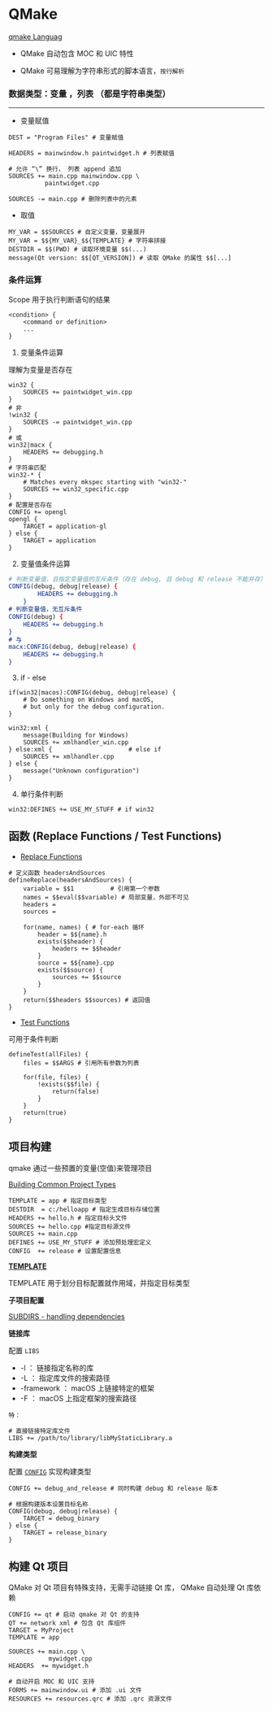 # QMake

[qmake Languag](https://doc.qt.io/qt-6/qmake-manual.html)

- QMake 自动包含 MOC 和 UIC 特性

- QMake 可易理解为字符串形式的脚本语言，`按行解析`

### 数据类型：变量 ，列表 （都是字符串类型）

---
- 变量赋值
```qmake
DEST = "Program Files" # 变量赋值

HEADERS = mainwindow.h paintwidget.h # 列表赋值

# 允许 “\” 换行， 列表 append 追加
SOURCES += main.cpp mainwindow.cpp \ 
          paintwidget.cpp 

SOURCES -= main.cpp # 删除列表中的元素
```

- 取值
```qmake
MY_VAR = $$SOURCES # 自定义变量，变量展开
MY_VAR = $${MY_VAR}_$${TEMPLATE} # 字符串拼接
DESTDIR = $$(PWD) # 读取环境变量 $$(...)
message(Qt version: $$[QT_VERSION]) # 读取 QMake 的属性 $$[...]
```
### 条件运算

Scope 用于执行判断语句的结果

```qmake
<condition> {
    <command or definition>
    ...
}
```
1. 变量条件运算

理解为变量是否存在

```qmake
win32 {
    SOURCES += paintwidget_win.cpp
} 
# 非
!win32 {
    SOURCES -= paintwidget_win.cpp
}
# 或
win32|macx {
    HEADERS += debugging.h
}
# 字符串匹配
win32-* {
    # Matches every mkspec starting with "win32-"
    SOURCES += win32_specific.cpp
}
# 配置是否存在
CONFIG += opengl
opengl {
    TARGET = application-gl
} else {
    TARGET = application
}
```
2. 变量值条件运算
```cmake
# 判断变量值，且指定变量值的互斥条件（存在 debug, 且 debug 和 release 不能并存）
CONFIG(debug, debug|release) {
        HEADERS += debugging.h
    }
# 判断变量值，无互斥条件
CONFIG(debug) {
    HEADERS += debugging.h
}
# 与
macx:CONFIG(debug, debug|release) {
    HEADERS += debugging.h
}
```
3. if - else
```qmake
if(win32|macos):CONFIG(debug, debug|release) {
    # Do something on Windows and macOS,
    # but only for the debug configuration.
}

win32:xml {
    message(Building for Windows)
    SOURCES += xmlhandler_win.cpp
} else:xml {                     # else if
    SOURCES += xmlhandler.cpp
} else {
    message("Unknown configuration")
}
```
4. 单行条件判断
```qmake
win32:DEFINES += USE_MY_STUFF # if win32
```

## 函数 (Replace Functions / Test Functions)
- [Replace Functions](https://doc.qt.io/qt-6/qmake-function-reference.html)
```qmake
# 定义函数 headersAndSources
defineReplace(headersAndSources) {
    variable = $$1          # 引用第一个参数
    names = $$eval($$variable) # 局部变量，外部不可见
    headers =
    sources =

    for(name, names) { # for-each 循环
        header = $${name}.h
        exists($$header) {
            headers += $$header
        }
        source = $${name}.cpp
        exists($$source) {
            sources += $$source
        }
    }
    return($$headers $$sources) # 返回值
}
```
- [Test Functions](https://doc.qt.io/qt-6/qmake-test-function-reference.html)

可用于条件判断

```qmake
defineTest(allFiles) {
    files = $$ARGS # 引用所有参数为列表

    for(file, files) {
        !exists($$file) {
            return(false)
        }
    }
    return(true)
}
```
## 项目构建

qmake 通过一些预置的变量(空值)来管理项目

[Building Common Project Types](https://doc.qt.io/qt-6/qmake-common-projects.html)

```qmake
TEMPLATE = app # 指定目标类型
DESTDIR  = c:/helloapp # 指定生成目标存储位置
HEADERS += hello.h # 指定目标头文件
SOURCES += hello.cpp #指定目标源文件
SOURCES += main.cpp 
DEFINES += USE_MY_STUFF # 添加预处理宏定义
CONFIG  += release # 设置配置信息
```

**[TEMPLATE](https://doc.qt.io/qt-6/qmake-variable-reference.html#template)**

TEMPLATE 用于划分目标配置就作用域，并指定目标类型

**子项目配置**

[SUBDIRS - handling dependencies](https://wiki.qt.io/SUBDIRS_-_handling_dependencies)


**链接库**

配置 `LIBS` 
- -l ： 链接指定名称的库
- -L ： 指定库文件的搜索路径
- -framework ：  macOS 上链接特定的框架
- -F ： macOS 上指定框架的搜索路径

`特： `
```qmake
# 直接链接特定库文件
LIBS += /path/to/library/libMyStaticLibrary.a
```
  

**构建类型**

配置 [`CONFIG`](https://doc.qt.io/qt-6/qmake-variable-reference.html#config) 实现构建类型

```qmake
CONFIG += debug_and_release # 同时构建 debug 和 release 版本

# 根据构建版本设置目标名称
CONFIG(debug, debug|release) {
    TARGET = debug_binary
} else {
    TARGET = release_binary
}
```

## 构建 Qt 项目

QMake 对 Qt 项目有特殊支持，无需手动链接 Qt 库， QMake 自动处理 Qt 库依赖

```qmake
CONFIG += qt # 启动 qmake 对 Qt 的支持
QT += network xml # 包含 Qt 库组件
TARGET = MyProject
TEMPLATE = app

SOURCES += main.cpp \
           mywidget.cpp
HEADERS  += mywidget.h

# 自动开启 MOC 和 UIC 支持
FORMS += mainwindow.ui # 添加 .ui 文件
RESOURCES += resources.qrc # 添加 .qrc 资源文件
```
